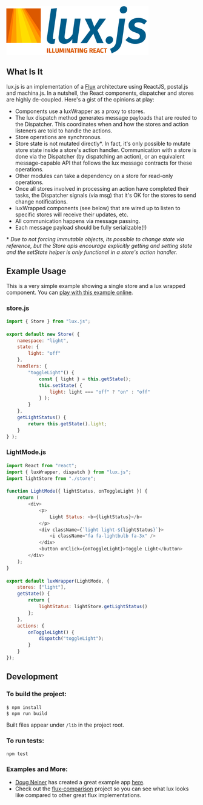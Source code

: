 <img src="logo.png?raw=true&amp;v=2" width="375" height="128" alt="lux.js: Illuminating React" />

## What Is It
lux.js is an implementation of a [Flux](http://facebook.github.io/flux/docs/overview.html) architecture using ReactJS, postal.js and machina.js. In a nutshell, the React components, dispatcher and stores are highly de-coupled. Here's a gist of the opinions at play:

* Components use a luxWrapper as a proxy to stores.
* The lux dispatch method generates message payloads that are routed to the Dispatcher. This coordinates when and how the stores and action listeners are told to handle the actions.
* Store operations are synchronous.
* Store state is not mutated directly\*. In fact, it's only possible to mutate store state inside a store's action handler. Communication with a store is done via the Dispatcher (by dispatching an action), or an equivalent message-capable API that follows the lux message contracts for these operations.
* Other modules can take a dependency on a store for read-only operations.
* Once all stores involved in processing an action have completed their tasks, the Dispatcher signals (via msg) that it's OK for the stores to send change notifications.
* luxWrapped components (see below) that are wired up to listen to specific stores will receive their updates, etc.
* All communication happens via message passing.
* Each message payload should be fully serializable(!)

\* _Due to not forcing immutable objects, its possible to change state via reference, but the Store apis encourage explicitly getting and setting state  and the setState helper is only functional in a store's action handler._

## Example Usage

This is a very simple example showing a single store and a lux wrapped component. You can [play with this example online](https://codesandbox.io/embed/lux-js-example-wr5is).

### store.js
```js
import { Store } from "lux.js";

export default new Store( {
	namespace: "light",
	state: {
		light: "off"
	},
	handlers: {
		"toggleLight"() {
			const { light } = this.getState();
			this.setState( {
				light: light === "off" ? "on" : "off"
			} );
		}
	},
	getLightStatus() {
		return this.getState().light;
	}
} );
```

### LightMode.js
```js
import React from "react";
import { luxWrapper, dispatch } from "lux.js";
import lightStore from "./store";

function LightMode({ lightStatus, onToggleLight }) {
	return (
		<div>
			<p>
				Light Status: <b>{lightStatus}</b>
			</p>
			<div className={`light light-${lightStatus}`}>
				<i className="fa fa-lightbulb fa-3x" />
			</div>
			<button onClick={onToggleLight}>Toggle Light</button>
		</div>
	);
}

export default luxWrapper(LightMode, {
	stores: ["light"],
	getState() {
		return {
			lightStatus: lightStore.getLightStatus()
		};
	},
	actions: {
		onToggleLight() {
			dispatch("toggleLight");
		}
	}
});
```

## Development

### To build the project:

```shell
$ npm install
$ npm run build
```

Built files appear under `/lib` in the project root.

### To run tests:

```shell
npm test
```

### Examples and More:
* [Doug Neiner](https://twitter.com/dougneiner) has created a great example app [here](https://github.com/LeanKit-Labs/lux-mail-example).
* Check out the [flux-comparison](https://github.com/voronianski/flux-comparison) project so you can see what lux looks like compared to other great flux implementations.
